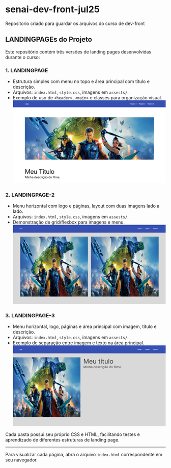 # senai-dev-front-jul25
Repositorio criado para guardar os arquivos do curso de dev-front

## LANDINGPAGEs do Projeto

Este repositório contém três versões de landing pages desenvolvidas durante o curso:


### 1. LANDINGPAGE
- Estrutura simples com menu no topo e área principal com título e descrição.
- Arquivos: `index.html`, `style.css`, imagens em `assests/`.
- Exemplo de uso de `<header>`, `<main>` e classes para organização visual.
![alt text](image.png)

### 2. LANDINGPAGE-2
- Menu horizontal com logo e páginas, layout com duas imagens lado a lado.
- Arquivos: `index.html`, `style.css`, imagens em `assests/`.
- Demonstração de grid/flexbox para imagens e menu.
![alt text](image-1.png)

### 3. LANDINGPAGE-3
- Menu horizontal, logo, páginas e área principal com imagem, título e descrição.
- Arquivos: `index.html`, `style.css`, imagens em `assests/`.
- Exemplo de separação entre imagem e texto na área principal.
![alt text](image-2.png)

Cada pasta possui seu próprio CSS e HTML, facilitando testes e aprendizado de diferentes estruturas de landing page.

---

Para visualizar cada página, abra o arquivo `index.html` correspondente em seu navegador.


